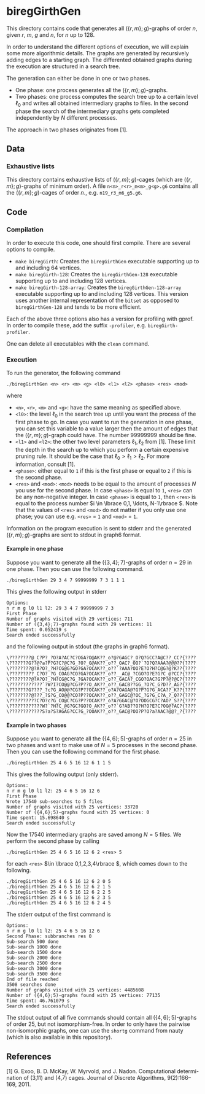 # biregGirthGen

This directory contains code that generates all $(\lbrace r,m\rbrace ;g)$-graphs of order $n$, given $r$, $m$, $g$ and $n$, for $n$ up to 128.


In order to understand the different options of execution, we will explain some more algorithmic details. The graphs are generated by recursively adding edges to a starting graph. The differented obtained graphs during the execution are structured in a search tree.

The generation can either be done in one or two phases.

 - One phase: one process generates all the $(\lbrace r,m\rbrace ;g)$-graphs.
 - Two phases: one process computes the search tree up to a certain level $\ell_0$ and writes all obtained intermediary graphs to files. In the second phase the search of the intermediary graphs gets completed independently by $N$ different processes.

The approach in two phases originates from [1].


## Data

### Exhaustive lists

This directory contains exhaustive lists of $(\lbrace r,m\rbrace ;g)$-cages (which are $(\lbrace r,m\rbrace ;g)$-graphs of minimum order). A file `n<n>_r<r>_m<m>_g<g>.g6` contains all the  $(\lbrace r,m\rbrace ;g)$-cages of order $n$., e.g. `n19_r3_m6_g5.g6`.


## Code

### Compilation

In order to execute this code, one should first compile. There are several options to compile.

 - `make biregGirth`: Creates the `biregGirthGen` executable supporting up to and including 64 vertices.
 - `make biregGirth-128`: Creates the `biregGirthGen-128` executable supporting up to and including 128 vertices.
 - `make biregGirth-128-array`: Creates the `biregGirthGen-128-array` executable supporting up to and including 128 vertices. This version uses another internal representation of the $\texttt{bitset}$ as opposed to `biregGirthGen-128` and tends to be more efficient.

Each of the above three options also has a version for profiling with gprof. In order to compile these, add the suffix `-profiler`, e.g. `biregGirth-profiler`.

One can delete all executables with the `clean` command.


### Execution

To run the generator, the following command

```
./biregGirthGen <n> <r> <m> <g> <l0> <l1> <l2> <phase> <res> <mod>
````
where
 - `<n>`, `<r>`, `<m>` and `<g>`: have the same meaning as specified above.
 - `<l0>`: the level $\ell_0$ in the search tree up until you want the process of the first phase to go. In case you want to run the generation in one phase, you can set this variable to a value larger then the amount of edges that the $(\lbrace r,m\rbrace ;g)$-graph could have. The number 99999999 should be fine.
 - `<l1>` and `<l2>`: the other two level parameters $\ell_1, \ell_2$ from [1]. These limit the depth in the search up to which you perform a certain expensive pruning rule. It should be the case that $\ell_0 > \ell_1 > \ell_2$. For more information, consult [1]. 
 - `<phase>`: either equal to `1` if this is the first phase or equal to `2` if this is the second phase.
 - `<res>` and `<mod>`: `<mod>` needs to be equal to the amount of processes $N$ you use for the second phase. In case `<phase>` is equal to `1`, `<res>` can be any non-negative integer. In case `<phase>` is equal to `1`, then `<res>` is equal to the process number $i \in \lbrace 0,1, \ldots, N-1\rbrace $. Note that the values of `<res>` and `<mod>` do not matter if you only use one phase; you can use e.g. `<res>`  = `1` and `<mod>` = `1`.

Information on the program execution is sent to stderr and the generated $(\lbrace r,m\rbrace ;g)$-graphs are sent to stdout in graph6 format.

#### Example in one phase

Suppose you want to generate all the $(\lbrace 3,4\rbrace ;7)$-graphs of order $n=29$ in one phase. Then you can use the following command.
```
./biregGirthGen 29 3 4 7 99999999 7 3 1 1 1
```
This gives the following output in stderr
```
Options:
n r m g l0 l1 l2: 29 3 4 7 99999999 7 3
First Phase
Number of graphs visited with 29 vertices: 711
Number of ({3,4};7)-graphs found with 29 vertices: 11
Time spent: 0.052419 s
Search ended successfully
```
and the following output in stdout (the graphs in graph6 format).
```
\????????@_C?P?_?O?A?AC?C?OGA?O@AK??_o?@?GAGC?_O?Q?GCC?A@C??_CC?{????
\???????G??@?a?P?G?C?@C?G_?O?_G@AK??_o??_OAC?_OO?`?O?Q?AAA?@@@??{????
\????????@?A?O?_?H?CG@G?GO?GA?OCAK??_o??`?AAA?OO?E?O?H?C@G?@?K??{????
\?????????_C?O?_?G_COAG?CO?GA?OCAK??_o??__AC@_?CGO?O?E?G?C_@?CC?{????
\????????@?A?O?_?H?CG@C?G_?GA?OCAK??_o??_GACA?_CGO?OAC?G?P?@?@C?{????
\????????????`?W?I?CO@@?CG?P??O_AK??_o??_GACB??GG_?O?C_G?D??_AG?{????
\???????G????_?c?G_AO@@?CG?P??OCAK??_o?A?OAGA@?G?P?G?G_ACA??_K??{????
\????????@???_?S?G_CO@@?CO?P??OCAK??_o??_GAGC@?OC_?G?G_C?A_?_Q??{????
\??????????C?O?c?G_CO@C?CG?P??OCAK??_o?A?GGAC@?O?OOGCG?C?AO?_S??{????
\????????????W?`?H?C_@G?GC?GO?O_AK??_o??`G?AB??O?H?O?E?C?OG@?AC?{????
\????????????S?a?S?AGAG?CC?G_?OOAK??_o??_GAC@?OO?P?O?a?AAC?@@?_?{????
```



#### Example in two phases

Suppose you want to generate all the $(\lbrace 4,6\rbrace ;5)$-graphs of order $n=25$ in two phases and want to make use of $N=5$ processes in the second phase.  Then you can use the following command for the first phase.
```
./biregGirthGen 25 4 6 5 16 12 6 1 1 5
```
This gives the following output (only stderr).
```
Options:
n r m g l0 l1 l2: 25 4 6 5 16 12 6
First Phase
Wrote 17540 sub-searches to 5 files
Number of graphs visited with 25 vertices: 33720
Number of ({4,6};5)-graphs found with 25 vertices: 0
Time spent: 15.698640 s
Search ended successfully
```
Now the 17540 intermediary graphs are saved among $N=5$ files. We perform the second phase by calling
```
./biregGirthGen 25 4 6 5 16 12 6 2 <res> 5
``` 
for each `<res>` $\in \lbrace 0,1,2,3,4\rbrace $, which comes down to the following.
```
./biregGirthGen 25 4 6 5 16 12 6 2 0 5
./biregGirthGen 25 4 6 5 16 12 6 2 1 5
./biregGirthGen 25 4 6 5 16 12 6 2 2 5
./biregGirthGen 25 4 6 5 16 12 6 2 3 5
./biregGirthGen 25 4 6 5 16 12 6 2 4 5
```
The stderr output of the first command is
```
Options:
n r m g l0 l1 l2: 25 4 6 5 16 12 6
Second Phase: subbranches res 0
Sub-search 500 done
Sub-search 1000 done
Sub-search 1500 done
Sub-search 2000 done
Sub-search 2500 done
Sub-search 3000 done
Sub-search 3500 done
End of file reached
3508 searches done
Number of graphs visited with 25 vertices: 4485608
Number of ({4,6};5)-graphs found with 25 vertices: 77135
Time spent: 46.761079 s
Search ended successfully
```
The stdout output of all five commands should contain all $(\lbrace 4,6\rbrace ;5)$-graphs of order $25$, but not isomorphism-free. In order to only have the pairwise non-isomorphic graphs, one can use the `shortg` command from nauty (which is also available in this repository).


## References

[1]  G. Exoo, B. D. McKay, W. Myrvold, and J. Nadon. Computational determi-
nation of (3,11) and (4,7) cages. Journal of Discrete Algorithms, 9(2):166–169,
2011.